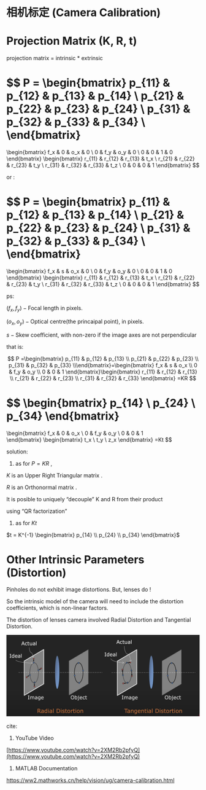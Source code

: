 # 相机标定 (Camera Calibration)

# Projection Matrix (K, R, t)

projection matrix = intrinsic * extrinsic 

$$
P =
\begin{bmatrix}
p_{11} & p_{12} & p_{13} & p_{14} \\
p_{21} & p_{22} & p_{23} & p_{24} \\
p_{31} & p_{32} & p_{33} & p_{34} \\
\end{bmatrix}
=
\begin{bmatrix}
f_x & 0     & o_x   & 0 \\
0   & f_y   & o_y   & 0 \\
0   & 0     & 1     & 0
\end{bmatrix}
\begin{bmatrix}
r_{11} & r_{12} & r_{13} & t_x \\
r_{21} & r_{22} & r_{23} & t_y \\
r_{31} & r_{32} & r_{33} & t_z \\
0      & 0      & 0      & 1
\end{bmatrix}
$$

or :

$$
P =
\begin{bmatrix}
p_{11} & p_{12} & p_{13} & p_{14} \\
p_{21} & p_{22} & p_{23} & p_{24} \\
p_{31} & p_{32} & p_{33} & p_{34} \\
\end{bmatrix}
=
\begin{bmatrix}
f_x & s     & o_x & 0 \\
0   & f_y   & o_y & 0 \\
0    & 0    & 1   & 0
\end{bmatrix}
\begin{bmatrix}
r_{11} & r_{12} & r_{13} & t_x \\
r_{21} & r_{22} & r_{23} & t_y \\
r_{31} & r_{32} & r_{33} & t_z \\
0 & 0 & 0 & 1
\end{bmatrix}
$$

ps:

$(f_x, f_y) -\text{Focal length in pixels}.$

$(o_x,o_y) - \text{Optical centre(the princaipal point), in pixels.}$ 

$s -\text{Skew coefficient, with non-zero if the image axes are not perpendicular}$

that is:

$$
P =\begin{bmatrix}
p_{11} & p_{12} & p_{13} \\
p_{21} & p_{22} & p_{23} \\
p_{31} & p_{32} & p_{33}  \\\end{bmatrix}=\begin{bmatrix}
f_x & s   & o_x \\
0   & f_y & o_y \\ 
0   & 0   & 1 \end{bmatrix}\begin{bmatrix}
r_{11} & r_{12} & r_{13}  \\
r_{21} & r_{22} & r_{23}  \\
r_{31} & r_{32} & r_{33} \end{bmatrix} =KR
$$

$$
\begin{bmatrix}
p_{14} \\
p_{24} \\
p_{34}
\end{bmatrix} 
=
\begin{bmatrix}
f_x & 0   & o_x  \\
0   & f_y & o_y  \\
0   & 0   & 1    
\end{bmatrix} 
\begin{bmatrix}
t_x \\
t_y \\
z_x
\end{bmatrix}
=Kt
$$

solution:

1. as for $P=KR$ , 

$K$ is an Upper Right Triangular matrix .

$R$ is an Orthonormal matrix .

It is posible to uniquely “decouple” K and R from their product

using “QR factorization” 

1. as for $Kt$

$t = K^{-1}
\begin{bmatrix}
p_{14} \\
p_{24} \\
p_{34}
\end{bmatrix}$ 

# Other Intrinsic Parameters (Distortion)

Pinholes do not exhibit image distortions. But, lenses do !

So the intrinsic model of the camera will need to include the distortion coefficients, which is non-linear factors. 

The distortion of lenses camera involved Radial Distortion and Tangential Distortion.

![image.png](../images/calibration.png)

cite:

1. YouTube Video

[https://www.youtube.com/watch?v=2XM2Rb2pfyQ](https://www.youtube.com/watch?v=2XM2Rb2pfyQ)

1. MATLAB Documentation

https://ww2.mathworks.cn/help/vision/ug/camera-calibration.html
